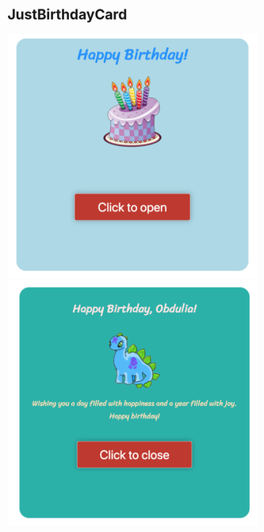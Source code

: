 # JustBirthdayCard

### 


![Screenshot 1](https://github.com/IrinaSerova/JustBirthdayCard/blob/master/images/bc2.png)
![Screenshot 2](https://github.com/IrinaSerova/JustBirthdayCard/blob/master/images/bc1.png)